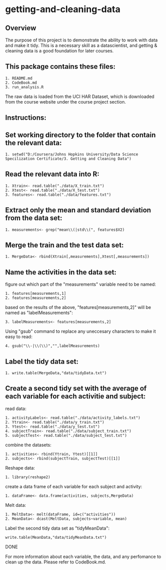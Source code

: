 getting-and-cleaning-data
=========================
## Overview 
The purpose of this project is to demonstrate the ability to work with data and make it tidy.
This is a necessary skill as a datascientist, and getting & cleaning data is a good foundation for later courses.
## This package contains these files:
	1. README.md
	2. CodeBook.md
	3. run_analysis.R
The raw data is loaded from the UCI HAR Dataset, which is downloaded from the course website under the course project section.

## Instructions:
## Set working directory to the folder that contain the relevant data:
	1. setwd("D:/Coursera/Johns Hopkins University/Data Science Specilization Certificate/3. Getting and Cleaning Data")

## Read the relevant data into R:
	1. Xtrain<- read.table("./data/X_train.txt")
	2. Xtest<- read.table("./data/X_test.txt")
	3. features<- read.table("./data/features.txt")

## Extract only the mean and standard deviation from the data set:
	1. measurements<- grep("mean\\(|std\\(", features$V2)

## Merge the train and the test data set: 
	1. MergeData<- rbind(Xtrain[,measurements],Xtest[,measurements])

## Name the activities in the data set: 

figure out which part of the "measurements" variable need to be named: 

	1. features[measurements,1]
	2. features[measurements,2] 

based on the results of the above, "features[measurements,2]" will be named as "labelMeasurements":

	3. labelMeasurements<- features[measurements,2]

Using "gsub" command to replace any uneccesary characters to make it easy to read:

	4. gsub("\\-|\\(\\)","",labelMeasurements)

## Label the tidy data set:
	1. write.table(MergeData,"data/tidyData.txt")

## Create a second tidy set with the average of each variable for each activitie and subject:

read data:

	1. activityLabels<- read.table("./data/activity_labels.txt")
	2. Ytrain<- read.table("./data/y_train.txt")
	3. Ytest<- read.table("./data/y_test.txt")
	4. subjectTrain<- read.table("./data/subject_train.txt")
	5. subjectTest<- read.table("./data/subject_test.txt")

combine the datasets:

	1. activities<- rbind(Ytrain, Ytest)[[1]]
	2. subjects<- rbind(subjectTrain, subjectTest)[[1]]

Reshape data:

	1. library(reshape2)

create a data frame of each variable for each subject and activity:

	1. dataFrame<- data.frame(activities, subjects,MergeData)

Melt data:

	1. MeltData<- melt(dataFrame, id=c("activities"))
	2. MeanData<- dcast(MeltData, subjects~variable, mean)

Label the second tidy data set as "tidyMeanData":

	write.table(MeanData,"data/tidyMeanData.txt")

DONE

For more information about each variable, the data, and any perfomance to clean up the data. Please refer to CodeBook.md.
